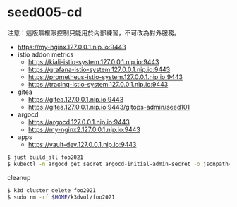 # seed005-cd

注意：這版無權限控制只能用於內部練習，不可改為對外服務。

- https://my-nginx.127.0.0.1.nip.io:9443
- istio addon metrics
  - https://kiali-istio-system.127.0.0.1.nip.io:9443
  - https://grafana-istio-system.127.0.0.1.nip.io:9443
  - https://prometheus-istio-system.127.0.0.1.nip.io:9443
  - https://tracing-istio-system.127.0.0.1.nip.io:9443
- gitea 
  - https://gitea.127.0.0.1.nip.io:9443
  - https://gitea.127.0.0.1.nip.io:9443/gitops-admin/seed101
- argocd
  - https://argocd.127.0.0.1.nip.io:9443
  - https://my-nginx2.127.0.0.1.nip.io:9443
- apps
  - https://vault-dev.127.0.0.1.nip.io:9443

```sh
$ just build_all foo2021
$ kubectl -n argocd get secret argocd-initial-admin-secret -o jsonpath="{.data.password}" | base64 -d
```

cleanup

```sh
$ k3d cluster delete foo2021
$ sudo rm -rf $HOME/k3dvol/foo2021
```